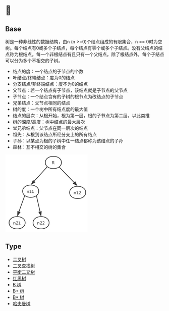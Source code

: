 # 🌲

## Base
树是一种非线性的数据结构，由n (n >=0)个结点组成的有限集合，n == 0时为空树。每个结点有0或多个子结点，每个结点有零个或多个子结点。没有父结点的结点称为根结点。每一个非根结点有且只有一个父结点。除了根结点外，每个子结点可以分为多个不相交的子树。
* 结点的度：一个结点的子节点的个数
* 叶结点/终端结点：度为0的结点
* 分支结点/非终端结点：度不为0的结点
* 父节点：若一个结点有子节点，该结点就是子节点的父节点
* 子节点：一个结点含有的子树的根节点为改结点的子节点
* 兄弟结点：父节点相同的结点
* 树的度：一个树中所有结点度的最大值
* 结点的层次：从根开始，根为第一层，根的子节点为第二层，以此类推
* 树的深度/高度：树中结点的最大层次
* 堂兄弟结点：父节点在同一层次的结点
* 祖先：从根到该结点所经分支上的所有结点
* 子孙：以某点为根的子树中任一结点都称为该结点的子孙
* 森林：互不相交的树的集合

![tree_base](/tree_base.png)

## Type
* [二叉树]()
* [二叉查找树]()
* [平衡二叉树]()
* [红黑树]()
* [B 树]()
* [B+ 树]()
* [B* 树]()
* [哈夫曼树]()

